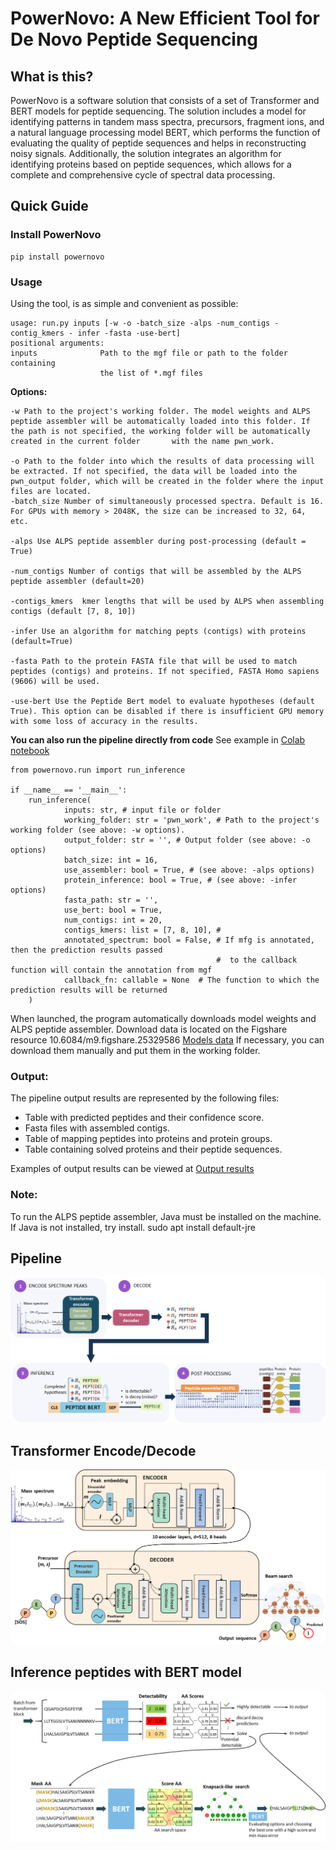 # PowerNovo: A New Efficient Tool for De Novo Peptide Sequencing #

## What is this? ##
PowerNovo is a software solution that consists of a set of Transformer and BERT models for peptide sequencing. The solution includes a model for identifying patterns in tandem mass spectra, precursors, fragment ions, and a natural language processing model BERT, which performs the function of evaluating the quality of peptide sequences and helps in reconstructing noisy signals. Additionally, the solution integrates an algorithm for identifying proteins based on peptide sequences, which allows for a complete and comprehensive cycle of spectral data processing.

## Quick Guide ##
### Install PowerNovo ###
    pip install powernovo
    
### Usage ###
Using the tool, is as simple and convenient as possible:

    usage: run.py inputs [-w -o -batch_size -alps -num_contigs -contig_kmers - infer -fasta -use-bert]
    positional arguments:
    inputs              Path to the mgf file or path to the folder containing
                        the list of *.mgf files

**Options:**

    -w Path to the project's working folder. The model weights and ALPS peptide assembler will be automatically loaded into this folder. If the path is not specified, the working folder will be automatically created in the current folder       with the name pwn_work.
    
    -o Path to the folder into which the results of data processing will be extracted. If not specified, the data will be loaded into the pwn_output folder, which will be created in the folder where the input files are located.
    -batch_size Number of simultaneously processed spectra. Default is 16. For GPUs with memory > 2048K, the size can be increased to 32, 64, etc.
    
    -alps Use ALPS peptide assembler during post-processing (default = True)
    
    -num_contigs Number of contigs that will be assembled by the ALPS peptide assembler (default=20)

    -contigs_kmers  kmer lengths that will be used by ALPS when assembling contigs (default [7, 8, 10])
    
    -infer Use an algorithm for matching pepts (contigs) with proteins (default=Тrue) 
    
    -fasta Path to the protein FASTA file that will be used to match peptides (contigs) and proteins. If not specified, FASTA Homo sapiens (9606) will be used.
    
    -use-bert Use the Peptide Bert model to evaluate hypotheses (default True). This option can be disabled if there is insufficient GPU memory with some loss of accuracy in the results.

**You can also run the pipeline directly from code** See example in [Colab notebook](/examples/colab_notebook)

    from powernovo.run import run_inference
    
    if __name__ == '__main__':
        run_inference(
                inputs: str, # input file or folder
                working_folder: str = 'pwn_work', # Path to the project's working folder (see above: -w options).
                output_folder: str = '', # Output folder (see above: -o options)
                batch_size: int = 16,
                use_assembler: bool = True, # (see above: -alps options)
                protein_inference: bool = True, # (see above: -infer options)
                fasta_path: str = '',
                use_bert: bool = True,
                num_contigs: int = 20,
                contigs_kmers: list = [7, 8, 10], # 
                annotated_spectrum: bool = False, # If mfg is annotated, then the prediction results passed 
                                                  #  to the callback function will contain the annotation from mgf
                callback_fn: callable = None  # The function to which the prediction results will be returned
        )
        
        
When launched, the program automatically downloads model weights and ALPS peptide assembler. Download data is located on the Figshare resource 10.6084/m9.figshare.25329586  [Models data](https://figshare.com/s/49d21966f8230445f2a4) 
If necessary, you can download them manually and put them in the working folder.

### Output: ###
The pipeline output results are represented by the following files:
* Table with predicted peptides and their confidence score.
* Fasta files with assembled contigs.
* Table of mapping peptides into proteins and protein groups.
* Table containing solved proteins and their peptide sequences.

Examples of output results can be viewed at [Output results](/examples/pipeline_output)



### Note: ###
To run the ALPS peptide assembler, Java must be installed on the machine. If Java is not installed, try install.
    sudo apt install default-jre

## Pipeline ##
<img title="a title" alt="Alt text" src="/images/pipeline.png">

## Transformer Encode/Decode ##
<img title="a title" alt="Alt text" src="/images/transformer.png">


## Inference peptides with BERT model ##
<img title="a title" alt="Alt text" src="/images/BERT_inference.png">
